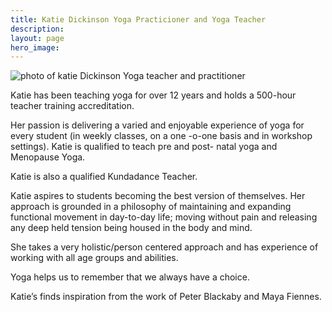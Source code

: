 ```yaml
---
title: Katie Dickinson Yoga Practicioner and Yoga Teacher
description:
layout: page
hero_image:
---
```


![photo of katie Dickinson Yoga teacher and practitioner](https://res.cloudinary.com/shamayoga/image/upload/v1613919134/katie-d.jpg)

Katie has been teaching yoga for over 12 years and holds a 500-hour teacher training accreditation.

Her passion is delivering a varied and enjoyable experience of yoga for every student (in weekly
classes, on a one -o-one basis and in workshop settings). Katie is qualified to teach pre and post-
natal yoga and Menopause Yoga. 

Katie is also a qualified Kundadance Teacher.

Katie aspires to students becoming the best version of themselves. Her approach is grounded in a
philosophy of maintaining and expanding functional movement in day-to-day life; moving without
pain and releasing any deep held tension being housed in the body and mind.

She takes a very holistic/person centered approach and has experience of working with all age
groups and abilities.

Yoga helps us to remember that we always have a choice.

Katie’s finds inspiration from the work of Peter Blackaby and Maya Fiennes.